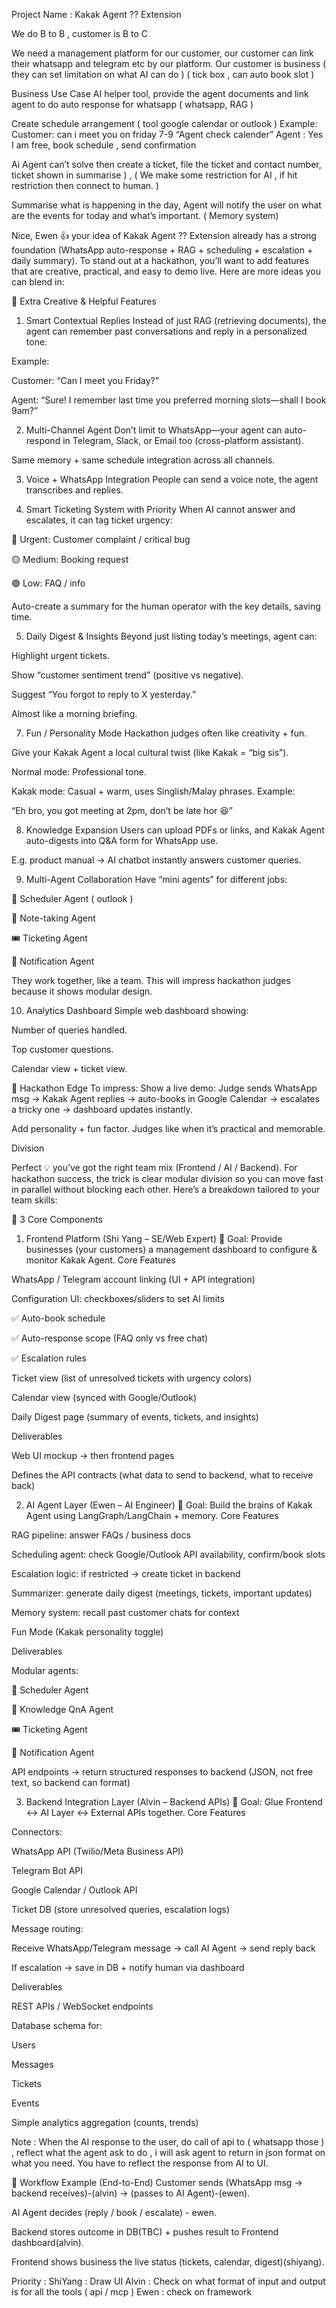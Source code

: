 Project Name : Kakak Agent ?? Extension

We do B to B , customer is B to C

We need a management platform for our customer, our customer can link their whatsapp and telegram etc by our platform.
Our customer is business ( they can set limitation on what AI can do ) ( tick box , can auto book slot ) 


Business Use Case
AI helper tool, provide the agent documents and link agent to do auto response for whatsapp ( whatsapp, RAG )

Create schedule arrangement ( tool google calendar or outlook ) 
Example:
Customer: can i meet you on friday 7-9
“Agent check calender”
Agent : Yes I am free, book schedule , send confirmation

Ai Agent can’t solve then create a ticket, file the ticket and contact number, ticket shown in summarise ) ,  ( We make some restriction for AI , if hit restriction then connect to human. ) 

Summarise what is happening in the day, Agent will notify the user on what are the events for today and what’s important. ( Memory system)
	



Nice, Ewen 👍 your idea of Kakak Agent ?? Extension already has a strong foundation (WhatsApp auto-response + RAG + scheduling + escalation + daily summary). To stand out at a hackathon, you’ll want to add features that are creative, practical, and easy to demo live. Here are more ideas you can blend in:

🔑 Extra Creative & Helpful Features
1. Smart Contextual Replies
Instead of just RAG (retrieving documents), the agent can remember past conversations and reply in a personalized tone.


Example:


Customer: “Can I meet you Friday?”


Agent: “Sure! I remember last time you preferred morning slots—shall I book 9am?”



2. Multi-Channel Agent
Don’t limit to WhatsApp—your agent can auto-respond in Telegram, Slack, or Email too (cross-platform assistant).


Same memory + same schedule integration across all channels.



3. Voice + WhatsApp Integration
People can send a voice note, the agent transcribes and replies.



4. Smart Ticketing System with Priority
When AI cannot answer and escalates, it can tag ticket urgency:


🔴 Urgent: Customer complaint / critical bug


🟡 Medium: Booking request


🟢 Low: FAQ / info


Auto-create a summary for the human operator with the key details, saving time.



5. Daily Digest & Insights
Beyond just listing today’s meetings, agent can:


Highlight urgent tickets.


Show “customer sentiment trend” (positive vs negative).


Suggest “You forgot to reply to X yesterday.”


Almost like a morning briefing.




7. Fun / Personality Mode
Hackathon judges often like creativity + fun.


Give your Kakak Agent a local cultural twist (like Kakak = “big sis”).


Normal mode: Professional tone.


Kakak mode: Casual + warm, uses Singlish/Malay phrases. Example:


“Eh bro, you got meeting at 2pm, don’t be late hor 😆”




8. Knowledge Expansion
Users can upload PDFs or links, and Kakak Agent auto-digests into Q&A form for WhatsApp use.


E.g. product manual → AI chatbot instantly answers customer queries.



9. Multi-Agent Collaboration
Have “mini agents” for different jobs:


📅 Scheduler Agent ( outlook ) 


📝 Note-taking Agent 


🎟️ Ticketing Agent 


📢 Notification Agent 


They work together, like a team. This will impress hackathon judges because it shows modular design.



10. Analytics Dashboard
Simple web dashboard showing:


Number of queries handled.


Top customer questions.


Calendar view + ticket view.



🎯 Hackathon Edge
To impress:
Show a live demo: Judge sends WhatsApp msg → Kakak Agent replies → auto-books in Google Calendar → escalates a tricky one → dashboard updates instantly.


Add personality + fun factor. Judges like when it’s practical and memorable.















Division

Perfect 💡 you’ve got the right team mix (Frontend / AI / Backend).
 For hackathon success, the trick is clear modular division so you can move fast in parallel without blocking each other.
Here’s a breakdown tailored to your team skills:

🔧 3 Core Components
1. Frontend Platform (Shi Yang – SE/Web Expert)
🎯 Goal: Provide businesses (your customers) a management dashboard to configure & monitor Kakak Agent.
Core Features


WhatsApp / Telegram account linking (UI + API integration)


Configuration UI: checkboxes/sliders to set AI limits


✅ Auto-book schedule


✅ Auto-response scope (FAQ only vs free chat)


✅ Escalation rules


Ticket view (list of unresolved tickets with urgency colors)


Calendar view (synced with Google/Outlook)


Daily Digest page (summary of events, tickets, and insights)


Deliverables


Web UI mockup → then frontend pages


Defines the API contracts (what data to send to backend, what to receive back)



2. AI Agent Layer (Ewen – AI Engineer)
🎯 Goal: Build the brains of Kakak Agent using LangGraph/LangChain + memory.
Core Features


RAG pipeline: answer FAQs / business docs


Scheduling agent: check Google/Outlook API availability, confirm/book slots


Escalation logic: if restricted → create ticket in backend


Summarizer: generate daily digest (meetings, tickets, important updates)


Memory system: recall past customer chats for context


Fun Mode (Kakak personality toggle)


Deliverables


Modular agents:


📅 Scheduler Agent


📝 Knowledge QnA Agent


🎟️ Ticketing Agent


📢 Notification Agent


API endpoints → return structured responses to backend (JSON, not free text, so backend can format)



3. Backend Integration Layer (Alvin – Backend APIs)
🎯 Goal: Glue Frontend ↔ AI Layer ↔ External APIs together.
Core Features


Connectors:


WhatsApp API (Twilio/Meta Business API)


Telegram Bot API


Google Calendar / Outlook API


Ticket DB (store unresolved queries, escalation logs)


Message routing:


Receive WhatsApp/Telegram message → call AI Agent → send reply back


If escalation → save in DB + notify human via dashboard


Deliverables


REST APIs / WebSocket endpoints


Database schema for:


Users


Messages


Tickets


Events


Simple analytics aggregation (counts, trends)


Note : 
When the AI response to the user, do call of api to ( whatsapp those ) , reflect what the agent ask to do , i will ask agent to return in json format on what you need. You have to reflect the response from AI to UI. 

🔗 Workflow Example (End-to-End)
Customer sends (WhatsApp msg → backend receives)-(alvin) → (passes to AI Agent)-(ewen).


AI Agent decides (reply / book / escalate) - ewen.


Backend stores outcome in DB(TBC) + pushes result to Frontend dashboard(alvin).


Frontend shows business the live status (tickets, calendar, digest)(shiyang).





Priority : 
ShiYang : Draw UI
Alvin : Check on what format of input and output is for all the tools ( api / mcp ) 
Ewen : check on framework

